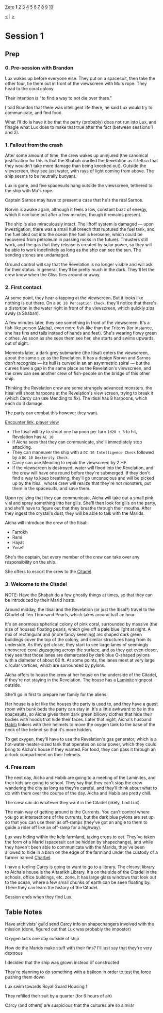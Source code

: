 [Zero](./Session0.md) **1** [2](./Session2.md) [3](./Session3.md) [4](./Session4.md) [5](./Session5.md) [6](./Session6.md) [7](./Session7.md) [8](./Session8.md) [9](./Session9.md) [10](./Session10.md)

[<](./Session0.md) | [>](./Session2.md)

# Session 1

## Prep

### 0. Pre-session with Brandon

Lux wakes up before everyone else. They put on a spacesuit, then take the other four, tie them out in front of the viewscreen with Mu's rope. They head to the coral colony.

Their intention is "to find a way to not die over there."

I told Brandon that there was intelligent life there, he said Lux would try to communicate, and find food.

What I'll do is have it be that the party (probably) does not run into Lux, and finagle what Lux does to make that true after the fact (between sessions 1 and 2).

### 1. Fallout from the crash

After some amount of time, the crew wakes up uninjured (the canonical justification for this is that the Shabah cradled the Revelation as it fell so that they wouldn't take more damage than being knocked out). Outside the viewscreen, they see just water, with rays of light coming from above. The ship seems to be neutrally buoyant.

Lux is gone, and five spacesuits hang outside the viewscreen, tethered to the ship with Mu's rope.

Captain Sarnos may have to present a case that he's the real Sarnos.

Norvin is awake again, although it feels a low, constant buzz of energy, which it can tune out after a few minutes, though it remains present.

The ship is also miraculously intact. The liftoff system is damaged — upon investigation, there was a small hull breech that ruptured the fuel tank, and the fuel bled out into the ocean (the fuel is kerosene, which could be recovered from petroleum in passing rocks in the future). Thrusters still work, and the gas that they release is created by solar power, so they will be able to work indefinitely as long as the ship can see the sun. The sending stones are undamaged.

Ground control will say that the Revelation is no longer visible and will ask for their status. In general, they'll be pretty much in the dark. They'll let the crew know when the Gliss flies around or away.

### 2. First contact

At some point, they hear a tapping at the viewscreen. But it looks like nothing is out there. On a `DC 20 Perception Check`, they'll notice that there's a distortion in the water right in front of the viewscreen, which quickly zips away (a Shabah).

A few minutes later, they see something in front of the viewscreen. It's a fish-like person ([Aicha](../NPCs/Laminites/Aicha.md)), even more fish-like than the Tritons (for instance, she has fins and tails instead of hands and feet). She's wearing flowy green clothes. As soon as she sees them see her, she starts and swims upwards, out of sight.

Moments later, a dark grey submarine (the Itisal) enters the viewscreen, about the same size as the Revelation. It has a design Norvin and Sarnos don't recognize — its hull is curved in an an asymmetric spiral — but the curves have a gap in the same place as the Revelation's viewscreen, and the crew can see another crew of fish-people on the bridge of this other ship.

Thinking the Revelation crew are some strangely advanced monsters, the Itisal will shoot harpoons at the Revelation's view screen, trying to break it (which Carcy can use Mending to fix). The Itisal has 8 harpoons, which each do 3 damage.

The party can combat this however they want.

[Encounter link, player view](https://www.improved-initiative.com/p/zi8my0q4)

- The Itisal will try to shoot one harpoon per turn `1d20 + 3` to hit, Revelation has `AC 10`
- If Aicha sees that they can communicate, she'll immediately stop attacking.
- They can maneuver the ship with a `DC 10 Intelligence Check` followed by a `DC 10 Dexterity Check`.
- Carcy can use Mending to repair the viewscreen by 2 HP.
- If the viewscreen is destroyed, water will flood into the Revelation, and the crew will have one round before they're submerged. If they don't find a way to keep breathing, they'll go unconscious and will be picked up by the Itisal, whose crew will realize that they're not monsters, put them in the spacesuits, and save them.

Upon realizing that they can communicate, Aicha will take out a small pink vial and spray something into her gills. She'll then look for gills on the party, and she'll have to figure out that they breathe through their mouths. After they ingest the crystal's dust, they will be able to talk with the Marids.

Aicha will introduce the crew of the Itisal:

- Farrokh
- Rami
- Hayat
- Yosef

She's the captain, but every member of the crew can take over any responsibility on the ship.

She offers to escort the crew to the [Citadel](../World/Poseidon/Citadel.md).

### 3. Welcome to the Citadel

NOTE: Have the Shabah do a few ghostly things at times, so that they can be introduced by their Marid hosts.

Around midday, the Itisal and the Revelation (or just the Itisal?) travel to the Citadel of Ten Thousand Pearls, which takes around half an hour.

It's an enormous spherical colony of pink coral, surrounded by massive (the size of houses) floating pearls, which give off a pale blue light at night. A mix of rectangular and (more fancy seeming) arc shaped dark green buildings cover the top of the colony, and similar structures hang from its underside. As they get closer, they start to see large lanes of seemingly uncovered coral zigzagging across the surface, and as they get even closer, they see that those lanes are demarcated by dark blue O-shaped pylons with a diameter of about 60 ft. At some points, the lanes meet at very large circular vortices, which are surrounded by pylons.

Aicha offers to house the crew at her house on the underside of the Citadel, if they're not staying in the Revelation. The house has a [Laminite](../NPCs/Laminites.md) signpost outside.

She'll go in first to prepare her family for the aliens.

Her house is a lot like the houses the party is used to, and they have a guest room with bunk beds the party can stay in. It's a little awkward to be in the spacesuits, so Aicha gives them dark green billowy clothes that hide their bodies with hoods that hide their faces. Later that night, Aicha's husband [Habib](../NPCs/Laminites/Habib.md) tinkers with their helmets to move the oxygen tank to the base of the neck of the helmet so that it's more hidden.

To get oxygen, they'll have to use the Revelation's gas generator, which is a hot-water-heater-sized tank that operates on solar power, which they could bring to Aicha's house if they wanted. For food, they can pass it through an airlock compartment on their helmets.

### 4. Free roam

The next day, Aicha and Habib are going to a meeting of the Laminites, and their kids are going to school. They say that they can't stop the crew wandering the city as long as they're careful, and they'll think about what to do with them over the course of the day. Aicha and Habib are pretty chill.

The crew can do whatever they want in the Citadel (likely, find Lux).

The main way of getting around is the Currents. You can't control where you go at intersections of the currents, but the dark blue pylons are set up so that you can use them as off-ramps (they've got an angle to them to guide a rider off like an off-ramp for a highway).

Lux was hiding within the kelp farmland, taking crops to eat. They've taken the form of a Marid (spacesuit can be hidden by shapechange), and while they haven't been able to communicate with the Marids, they've been allowed to hide in a barn on the edge of the farmland under the custody of a farmer named [Charbel](../NPCs/Charbel.md).

I have a feeling Carcy is going to want to go to a library. The closest library to Aicha's house is the Altaarikh Library. It's on the side of the Citadel in the schools, office buildings, etc. zone. It has large glass windows that look out to the ocean, where a few small chunks of earth can be seen floating by. There they can learn the history of the Citadel.

Session ends when they find Lux.

## Table Notes

Have archivists' guild send Carcy info on shapechangers involved with the mission (done, figured out that Lux was probably the imposter)

Oxygen lasts one day outside of ship

How do the Marids make stuff with their fins? I'll just say that they're very dextrous

I decided that the ship was grown instead of constructed

They're planning to do something with a balloon in order to test the force pushing them down

Lux swim towards Royal Guard Housing 1

They refilled their suit by a quarter (for 6 hours of air)

Carcy (and others) are suspicious that the cultures are so similar
